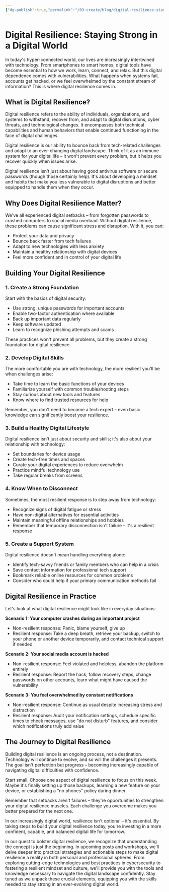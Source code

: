```yaml
---
{"dg-publish":true,"permalink":"/03-create/blog/digital-resilience-staying-strong-in-a-digital-world/","title":"Digital Resilience - Staying Strong in a Digital World","tags":["resilience","digital-resilience"]}
---
```


# Digital Resilience: Staying Strong in a Digital World

In today's hyper-connected world, our lives are increasingly intertwined with technology. From smartphones to smart homes, digital tools have become essential to how we work, learn, connect, and relax. But this digital dependence comes with vulnerabilities. What happens when systems fail, accounts get hacked, or we feel overwhelmed by the constant stream of information? This is where digital resilience comes in.

## What is Digital Resilience?

Digital resilience refers to the ability of individuals, organizations, and systems to withstand, recover from, and adapt to digital disruptions, cyber threats, and technological changes. It encompasses both technical capabilities and human behaviors that enable continued functioning in the face of digital challenges.

Digital resilience is our ability to bounce back from tech-related challenges and adapt to an ever-changing digital landscape. Think of it as an immune system for your digital life – it won't prevent every problem, but it helps you recover quickly when issues arise.

Digital resilience isn't just about having good antivirus software or secure passwords (though those certainly help). It's about developing a mindset and habits that make you less vulnerable to digital disruptions and better equipped to handle them when they occur.

## Why Does Digital Resilience Matter?

We've all experienced digital setbacks – from forgotten passwords to crashed computers to social media overload. Without digital resilience, these problems can cause significant stress and disruption. With it, you can:

- Protect your data and privacy
- Bounce back faster from tech failures
- Adapt to new technologies with less anxiety
- Maintain a healthy relationship with digital devices
- Feel more confident and in control of your digital life

## Building Your Digital Resilience

### 1. Create a Strong Foundation

Start with the basics of digital security:

- Use strong, unique passwords for important accounts
- Enable two-factor authentication where available
- Back up important data regularly
- Keep software updated
- Learn to recognize phishing attempts and scams

These practices won't prevent all problems, but they create a strong foundation for digital resilience.

### 2. Develop Digital Skills

The more comfortable you are with technology, the more resilient you'll be when challenges arise:

- Take time to learn the basic functions of your devices
- Familiarize yourself with common troubleshooting steps
- Stay curious about new tools and features
- Know where to find trusted resources for help

Remember, you don't need to become a tech expert – even basic knowledge can significantly boost your resilience.

### 3. Build a Healthy Digital Lifestyle

Digital resilience isn't just about security and skills; it's also about your relationship with technology:

- Set boundaries for device usage
- Create tech-free times and spaces
- Curate your digital experiences to reduce overwhelm
- Practice mindful technology use
- Take regular breaks from screens

### 4. Know When to Disconnect

Sometimes, the most resilient response is to step away from technology:

- Recognize signs of digital fatigue or stress
- Have non-digital alternatives for essential activities
- Maintain meaningful offline relationships and hobbies
- Remember that temporary disconnection isn't failure – it's a resilient response

### 5. Create a Support System

Digital resilience doesn't mean handling everything alone:

- Identify tech-savvy friends or family members who can help in a crisis
- Save contact information for professional tech support
- Bookmark reliable online resources for common problems
- Consider who could help if your primary communication methods fail

## Digital Resilience in Practice

Let's look at what digital resilience might look like in everyday situations:

**Scenario 1: Your computer crashes during an important project**

- Non-resilient response: Panic, blame yourself, give up
- Resilient response: Take a deep breath, retrieve your backup, switch to your phone or another device temporarily, and contact technical support if needed

**Scenario 2: Your social media account is hacked**

- Non-resilient response: Feel violated and helpless, abandon the platform entirely
- Resilient response: Report the hack, follow recovery steps, change passwords on other accounts, learn what might have caused the vulnerability

**Scenario 3: You feel overwhelmed by constant notifications**

- Non-resilient response: Continue as usual despite increasing stress and distraction
- Resilient response: Audit your notification settings, schedule specific times to check messages, use "do not disturb" features, and consider which notifications truly add value

## The Journey to Digital Resilience

Building digital resilience is an ongoing process, not a destination. Technology will continue to evolve, and so will the challenges it presents. The goal isn't perfection but progress – becoming increasingly capable of navigating digital difficulties with confidence.

Start small. Choose one aspect of digital resilience to focus on this week. Maybe it's finally setting up those backups, learning a new feature on your device, or establishing a "no phones" policy during dinner.

Remember that setbacks aren't failures – they're opportunities to strengthen your digital resilience muscles. Each challenge you overcome makes you better prepared for the next one.

In our increasingly digital world, resilience isn't optional – it's essential. By taking steps to build your digital resilience today, you're investing in a more confident, capable, and balanced digital life for tomorrow.

In our quest to bolster digital resilience, we recognize that understanding the concept is just the beginning. In upcoming posts and workshops, we'll delve deeper into practical strategies and actionable steps to make digital resilience a reality in both personal and professional spheres. From exploring cutting-edge technologies and best practices in cybersecurity to fostering a resilient mindset and culture, we'll provide you with the tools and knowledge necessary to navigate the digital landscape confidently. Stay tuned as we unpack these crucial elements, equipping you with the skills needed to stay strong in an ever-evolving digital world.